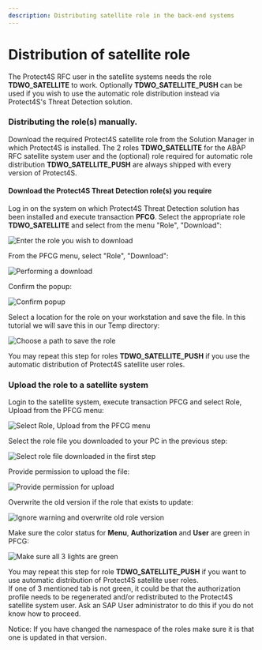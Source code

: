 ```yaml
---
description: Distributing satellite role in the back-end systems
---
```


# Distribution of satellite role

The Protect4S RFC user in the satellite systems needs the role **TDWO\_SATELLITE** to work. Optionally **TDWO\_SATELLITE\_PUSH** can be used if you wish to use the automatic role distribution instead via Protect4S's Threat Detection solution.

### Distributing the role(s) manually.

Download the required Protect4S satellite role from the Solution Manager in which Protect4S is installed. The 2 roles **TDWO\_SATELLITE** for the ABAP RFC satellite system user and the (optional) role required for automatic role distribution **TDWO\_SATELLITE\_PUSH** are always shipped with every version of Protect4S.

#### **Download the Protect4S Threat Detection role(s) you require**

Log in on the system on which Protect4S Threat Detection solution has been installed and execute transaction **PFCG**. Select the appropriate role **TDWO\_SATELLITE** and select from the menu "Role", "Download":

![Enter the role you wish to download](<../../../../.gitbook/assets/image (65).png>)

From the PFCG menu, select "Role", "Download":

![Performing a download](<../../../../.gitbook/assets/image (49).png>)

Confirm the popup:

![Confirm popup](<../../../../.gitbook/assets/image (60).png>)

Select a location for the role on your workstation and save the file. In this tutorial we will save this in our Temp directory:

![Choose a path to save the role](<../../../../.gitbook/assets/image (31) (1) (1).png>)

You may repeat this step for roles **TDWO\_SATELLITE\_PUSH** if you use the automatic distribution of Protect4S satellite user roles.

### **Upload the role to a satellite system**

Login to the satellite system, execute transaction PFCG and select Role, Upload from the PFCG menu:

![Select Role, Upload from the PFCG menu](<../../../../.gitbook/assets/image (1).png>)

Select the role file you downloaded to your PC in the previous step:

![Select role file downloaded in the first step](<../../../../.gitbook/assets/image (55) (1).png>)

Provide permission to upload the file:

![Provide permission for upload](<../../../../.gitbook/assets/image (2).png>)

Overwrite the old version if the role that exists to update:

![Ignore warning and overwrite old role version](<../../../../.gitbook/assets/image (16).png>)

Make sure the color status for **Menu**, **Authorization** and **User** are green in PFCG:

![Make sure all 3 lights are green](<../../../../.gitbook/assets/image (43).png>)

You may repeat this step for role **TDWO\_SATELLITE\_PUSH** if you want to use automatic distribution of Protect4S satellite user roles.\
If one of 3 mentioned tab is not green, it could be that the authorization profile needs to be regenerated and/or redistributed to the Protect4S satellite system user. Ask an SAP User administrator to do this if you do not know how to proceed.

Notice: If you have changed the namespace of the roles make sure it is that one is updated in that version.
